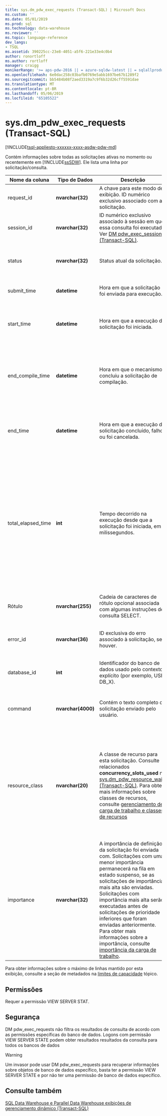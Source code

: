 ```yaml
---
title: sys.dm_pdw_exec_requests (Transact-SQL) | Microsoft Docs
ms.custom: ''
ms.date: 05/01/2019
ms.prod: sql
ms.technology: data-warehouse
ms.reviewer: ''
ms.topic: language-reference
dev_langs:
- TSQL
ms.assetid: 390225cc-23e8-4051-a5f6-221e33e4c0b4
author: ronortloff
ms.author: rortloff
manager: craigg
monikerRange: '>= aps-pdw-2016 || = azure-sqldw-latest || = sqlallproducts-allversions'
ms.openlocfilehash: 6e0dac258c03bafb0769e5abb1697be67b1289f2
ms.sourcegitcommit: bb5484b08f2aed3319a7c9f6b32d26cff5591dae
ms.translationtype: MT
ms.contentlocale: pt-BR
ms.lasthandoff: 05/06/2019
ms.locfileid: "65105522"
---
```

# <a name="sysdmpdwexecrequests-transact-sql"></a>sys.dm_pdw_exec_requests (Transact-SQL)

[!INCLUDE[tsql-appliesto-xxxxxx-xxxx-asdw-pdw-md](../../includes/tsql-appliesto-xxxxxx-xxxx-asdw-pdw-md.md)]

  Contém informações sobre todas as solicitações ativas no momento ou recentemente em [!INCLUDE[ssSDW](../../includes/sssdw-md.md)]. Ele lista uma linha por solicitação/consulta.  
  
|Nome da coluna|Tipo de Dados|Descrição|Intervalo|  
|-----------------|---------------|-----------------|-----------|  
|request_id|**nvarchar(32)**|A chave para este modo de exibição. ID numérico exclusivo associado com a solicitação.|Exclusivo entre todas as solicitações no sistema.|  
|session_id|**nvarchar(32)**|ID numérico exclusivo associado à sessão em que essa consulta foi executada. Ver [DM pdw_exec_sessions &#40;Transact-SQL&#41;](../../relational-databases/system-dynamic-management-views/sys-dm-pdw-exec-sessions-transact-sql.md).||  
|status|**nvarchar(32)**|Status atual da solicitação.|'Running', 'Suspenso', 'Concluído', 'Cancelado', 'Falha'.|  
|submit_time|**datetime**|Hora em que a solicitação foi enviada para execução.|Válido **datetime** menor ou igual à hora atual e start_time.|  
|start_time|**datetime**|Hora em que a execução da solicitação foi iniciada.|NULL para solicitações em fila; Caso contrário, válido **datetime** menor ou igual à hora atual.|  
|end_compile_time|**datetime**|Hora em que o mecanismo concluiu a solicitação de compilação.|NULL para solicitações que não foram compilados ainda; Caso contrário, válido **datetime** menor do que start_time e menor ou igual à hora atual.|
|end_time|**datetime**|Hora em que a execução da solicitação concluído, falhou ou foi cancelada.|NULL para solicitações em fila ou do Active Directory; Caso contrário, válido **datetime** menor ou igual à hora atual.|  
|total_elapsed_time|**int**|Tempo decorrido na execução desde que a solicitação foi iniciada, em milissegundos.|Entre 0 e a diferença entre start_time e end_time.</br></br> Se total_elapsed_time exceder o valor máximo para um número inteiro, o total_elapsed_time continuará a ser o valor máximo. Essa condição gerará o aviso "o valor máximo foi excedido."</br></br> O valor máximo em milissegundos é o mesmo que 24,8 dias.|  
|Rótulo|**nvarchar(255)**|Cadeia de caracteres de rótulo opcional associada com algumas instruções de consulta SELECT.|Qualquer cadeia de caracteres que contém 'a-z', 'A-Z','0-9', '_'.|  
|error_id|**nvarchar(36)**|ID exclusiva do erro associado à solicitação, se houver.|Ver [sys.dm_pdw_errors &#40;Transact-SQL&#41;](../../relational-databases/system-dynamic-management-views/sys-dm-pdw-errors-transact-sql.md); definido como NULL se nenhum erro tiver ocorrido.|  
|database_id|**int**|Identificador do banco de dados usado pelo contexto explícito (por exemplo, USE DB_X).|Consulte a ID na [sys. Databases &#40;Transact-SQL&#41;](../../relational-databases/system-catalog-views/sys-databases-transact-sql.md).|  
|command|**nvarchar(4000)**|Contém o texto completo da solicitação enviado pelo usuário.|Qualquer texto de consulta ou de solicitação válido. Consultas que têm mais de 4000 bytes são truncadas.|  
|resource_class|**nvarchar(20)**|A classe de recurso para esta solicitação. Consulte relacionados **concurrency_slots_used** na [sys.dm_pdw_resource_waits &#40;Transact-SQL&#41;](../../relational-databases/system-dynamic-management-views/sys-dm-pdw-resource-waits-transact-sql.md).  Para obter mais informações sobre classes de recursos, consulte [gerenciamento de carga de trabalho e classes de recursos](https://docs.microsoft.com/azure/sql-data-warehouse/resource-classes-for-workload-management) |Classes de recurso estáticas</br>staticrc10</br>staticrc20</br>staticrc30</br>staticrc40</br>staticrc50</br>staticrc60</br>staticrc70</br>staticrc80</br>            </br>Classes de recurso dinâmicas</br>SmallRC</br>MediumRC</br>LargeRC</br>XLargeRC|
|importance|**nvarchar(32)**|A importância de definição da solicitação foi enviada com. Solicitações com uma menor importância permanecerá na fila em estado suspenso, se as solicitações de importância mais alta são enviadas.  Solicitações com importância mais alta serão executadas antes de solicitações de prioridade inferiores que foram enviadas anteriormente.  Para obter mais informações sobre a importância, consulte [importância da carga de trabalho](https://docs.microsoft.com/azure/sql-data-warehouse/sql-data-warehouse-workload-importance).  |NULL</br>Baixa</br>below_normal</br>normal (padrão)</br>above_normal</br>Alta|
  
 Para obter informações sobre o máximo de linhas mantido por esta exibição, consulte a seção de metadados na [limites de capacidade](/azure/sql-data-warehouse/sql-data-warehouse-service-capacity-limits#metadata) tópico.   
  
## <a name="permissions"></a>Permissões

 Requer a permissão VIEW SERVER STAT.  
  
## <a name="security"></a>Segurança

 DM pdw_exec_requests não filtra os resultados de consulta de acordo com as permissões específicas do banco de dados. Logons com permissão VIEW SERVER STATE podem obter resultados resultados da consulta para todos os bancos de dados  
  
>[!WARNING]  
>Um invasor pode usar DM pdw_exec_requests para recuperar informações sobre objetos de banco de dados específico, basta ter a permissão VIEW SERVER STATE e por não ter uma permissão de banco de dados específico.  
  
## <a name="see-also"></a>Consulte também

 [SQL Data Warehouse e Parallel Data Warehouse exibições de gerenciamento dinâmico &#40;Transact-SQL&#41;](../../relational-databases/system-dynamic-management-views/sql-and-parallel-data-warehouse-dynamic-management-views.md) 
